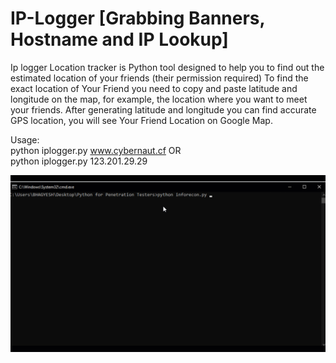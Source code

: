 # IP-Logger [Grabbing Banners, Hostname and IP Lookup]

Ip logger Location tracker is Python tool designed to help you to find out the estimated location of your friends (their permission required) To find the exact location of Your Friend you need to copy and paste latitude and longitude on the map, for example, the location where you want to meet your friends. After generating latitude and longitude you can find accurate GPS location, you will see Your Friend Location on Google Map.

Usage:<br />python iplogger.py www.cybernaut.cf OR <br />
       python iplogger.py 123.201.29.29

![](images/IP-Logger.gif)
